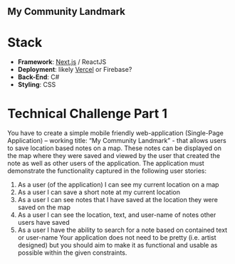 ## My Community Landmark

# Stack

- **Framework**: [Next.js](https://nextjs.org/) / ReactJS
- **Deployment**: likely [Vercel](https://vercel.com) or Firebase?
- **Back-End**: C#
- **Styling**: CSS

# Technical Challenge Part 1

You have to create a simple mobile friendly web-application (Single-Page Application) – working title: “My Community Landmark” - that allows users to save location based notes on a map. These notes can be
displayed on the map where they were saved and viewed by the user that created the note as well as other users of the application. The application must demonstrate the functionality captured in the following user stories:

1. As a user (of the application) I can see my current location on a map
2. As a user I can save a short note at my current location
3. As a user I can see notes that I have saved at the location they were saved
   on the map
4. As a user I can see the location, text, and user-name of notes other users
   have saved
5. As a user I have the ability to search for a note based on contained text or
   user-name
   Your application does not need to be pretty (i.e. artist designed) but you should
   aim to make it as functional and usable as possible within the given constraints.
